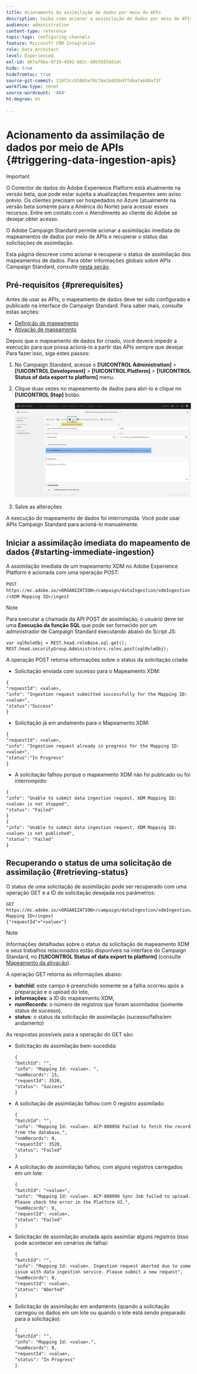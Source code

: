 ```yaml
---
title: Acionamento da assimilação de dados por meio de APIs
description: Saiba como acionar a assimilação de dados por meio de APIs.
audience: administration
content-type: reference
topic-tags: configuring-channels
feature: Microsoft CRM Integration
role: Data Architect
level: Experienced
exl-id: d67a796a-0730-4502-802c-d0b3583dd1dc
hide: true
hidefromtoc: true
source-git-commit: 110f3ccb5865e70c78e18485b4ff4ba7a648af3f
workflow-type: tm+mt
source-wordcount: '464'
ht-degree: 6%

---
```


# Acionamento da assimilação de dados por meio de APIs {#triggering-data-ingestion-apis}

>[!IMPORTANT]
>
>O Conector de dados do Adobe Experience Platform está atualmente na versão beta, que pode estar sujeita a atualizações frequentes sem aviso prévio. Os clientes precisam ser hospedados no Azure (atualmente na versão beta somente para a América do Norte) para acessar esses recursos. Entre em contato com o Atendimento ao cliente do Adobe se desejar obter acesso.

O Adobe Campaign Standard permite acionar a assimilação imediata de mapeamentos de dados por meio de APIs e recuperar o status das solicitações de assimilação.

Esta página descreve como acionar e recuperar o status de assimilação dos mapeamentos de dados. Para obter informações globais sobre APIs Campaign Standard, consulte [nesta seção](../../api/using/get-started-apis.md).

## Pré-requisitos {#prerequisites}

Antes de usar as APIs, o mapeamento de dados deve ter sido configurado e publicado na interface do Campaign Standard. Para saber mais, consulte estas seções:

* [Definição de mapeamento](../../integrating/using/aep-mapping-definition.md)
* [Ativação de mapeamento](../../integrating/using/aep-mapping-activation.md)

Depois que o mapeamento de dados for criado, você deverá impedir a execução para que possa acioná-lo a partir das APIs sempre que desejar. Para fazer isso, siga estes passos:

1. No Campaign Standard, acesse o **[!UICONTROL Administration]** > **[!UICONTROL Development]** > **[!UICONTROL Platform]** > **[!UICONTROL Status of data export to platform]** menu.

1. Clique duas vezes no mapeamento de dados para abri-lo e clique no **[!UICONTROL Stop]** botão.

   ![](assets/aep_datamapping_stop.png)

1. Salve as alterações

A execução do mapeamento de dados foi interrompida. Você pode usar APIs Campaign Standard para acioná-lo manualmente.

## Iniciar a assimilação imediata do mapeamento de dados {#starting-immediate-ingestion}

A assimilação imediata de um mapeamento XDM no Adobe Experience Platform é acionada com uma operação POST:

`POST https://mc.adobe.io/<ORGANIZATION>/campaign/dataIngestion/xdmIngestion/<XDM Mapping ID>/ingest`

>[!NOTE]
>
>Para executar a chamada da API POST de assimilação, o usuário deve ter uma **Execução da função SQL** que pode ser fornecido por um administrador de Campaign Standard executando abaixo do Script JS:
>
>```
>var sqlRoleObj = REST.head.roleBase.sql.get();
>REST.head.securityGroup.Administrators.roles.post(sqlRoleObj);
>```
>

A operação POST retorna informações sobre o status da solicitação criada:

* Solicitação enviada com sucesso para o Mapeamento XDM:

```
{
"requestId": <value>,
"info": "Ingestion request submitted successfully for the Mapping ID: <value>",
"status":"Success"
}
```

* Solicitação já em andamento para o Mapeamento XDM:

```
{
"requestId": <value>,
"info": "Ingestion request already in progress for the Mapping ID: <value>",
"status":"In Progress"
}
```

* A solicitação falhou porque o mapeamento XDM não foi publicado ou foi interrompido:

```
{
"info": "Unable to submit data ingestion request, XDM Mapping ID: <value> is not stopped",
"status": "Failed"
}
{
"info": "Unable to submit data ingestion request, XDM Mapping ID: <value> is not published",
"status": "Failed"
}
```

## Recuperando o status de uma solicitação de assimilação {#retrieving-status}

O status de uma solicitação de assimilação pode ser recuperado com uma operação GET e a ID de solicitação desejada nos parâmetros:

```
GET https://mc.adobe.io/<ORGANIZATION>/campaign/dataIngestion/xdmIngestion/<XDM Mapping ID>/ingest
{"requestId"="<value>"}
```

>[!NOTE]
>
>Informações detalhadas sobre o status da solicitação de mapeamento XDM e seus trabalhos relacionados estão disponíveis na interface do Campaign Standard, no **[!UICONTROL Status of data export to platform]** (consulte [Mapeamento da ativação](../../integrating/using/aep-mapping-activation.md)).

A operação GET retorna as informações abaixo:

* **batchId**: este campo é preenchido somente se a falha ocorreu após a preparação e o upload do lote,
* **informações**: a ID do mapeamento XDM,
* **numRecords**: o número de registros que foram assimilados (somente status de sucesso),
* **status**: o status da solicitação de assimilação (sucesso/falha/em andamento)

As respostas possíveis para a operação do GET são:

* Solicitação de assimilação bem-sucedida:

  ```
  {
  "batchId": "",
  "info": "Mapping Id: <value>. ",
  "numRecords": 15,
  "requestId": 3520,
  "status": "Success"
  }
  ```

* A solicitação de assimilação falhou com 0 registro assimilado:

  ```
  {
  "batchId": "",
  "info": "Mapping Id: <value>. ACP-880056 Failed to fetch the record from the database.",
  "numRecords": 0,
  "requestId": 3520,
  "status": "Failed"
  }
  ```

* A solicitação de assimilação falhou, com alguns registros carregados em um lote:

  ```
  {
  "batchId": "<value>",
  "info": "Mapping Id: <value>. ACP-880096 Sync Job failed to upload. Please check the error in the Platform UI.",
  "numRecords": 0,
  "requestId": <value>,
  "status": "Failed"
  }
  ```

* Solicitação de assimilação anulada após assimilar alguns registros (isso pode acontecer em cenários de falha):

  ```
  {
  "batchId": "",
  "info": "Mapping Id: <value>. Ingestion request aborted due to some issue with data ingestion service. Please submit a new request",
  "numRecords": 0,
  "requestId": <value>,
  "status": "Aborted"
  }
  ```

* Solicitação de assimilação em andamento (quando a solicitação carregou os dados em um lote ou quando o lote está sendo preparado para a solicitação):

  ```
  {
  "batchId": "",
  "info": "Mapping Id: <value>.",
  "numRecords": 0,
  "requestId": <value>,
  "status": "In Progress"
  }
  ```
